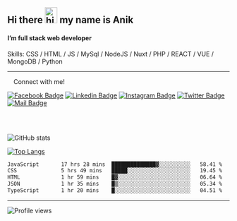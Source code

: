 ## Hi there <img src="https://user-images.githubusercontent.com/1303154/88677602-1635ba80-d120-11ea-84d8-d263ba5fc3c0.gif" width="28px" height="36" alt="hi"> my name is Anik

#### I’m full stack web developer

Skills:  CSS / HTML / JS / MySql / NodeJS / Nuxt / PHP / REACT / VUE / MongoDB / Python


---

&emsp;Connect with me!

<a href="https://www.facebook.com/anik.aritro" target="_blank">![Facebook Badge](https://img.shields.io/badge/Facebook-1877F2?style=for-the-badge&logo=facebook&logoColor=white)</a> [![Linkedin Badge](https://img.shields.io/badge/LinkedIn-0077B5?style=for-the-badge&logo=linkedin&logoColor=white)](https://www.linkedin.com/in/anik-hossain-dev) [![Instagram Badge](https://img.shields.io/badge/Instagram-E4405F?style=for-the-badge&logo=instagram&logoColor=white)](https://www.instagram.com/aritro.anik) [![Twitter Badge](https://img.shields.io/badge/Twitter-1DA1F2?style=for-the-badge&logo=twitter&logoColor=white)](https://twitter.com/AritroAnik) [![Mail Badge](https://img.shields.io/badge/Gmail-D14836?style=for-the-badge&logo=gmail&logoColor=white)](mailto:anik.wdev@gmail.com)

</br>
</br>


![GitHub stats](https://github-readme-stats.vercel.app/api?username=anik-hossain&show_icons=true&theme=monokai)

[![Top Langs](https://github-readme-stats.vercel.app/api/top-langs/?username=anik-hossain&layout=compact&theme=monokai)](https://github.com/anik-hossain)

<!--START_SECTION:waka-->

```txt
JavaScript       17 hrs 28 mins  ██████████████▓░░░░░░░░░░   58.41 %
CSS              5 hrs 49 mins   █████░░░░░░░░░░░░░░░░░░░░   19.45 %
HTML             1 hr 59 mins    █▓░░░░░░░░░░░░░░░░░░░░░░░   06.64 %
JSON             1 hr 35 mins    █▒░░░░░░░░░░░░░░░░░░░░░░░   05.34 %
TypeScript       1 hr 20 mins    █░░░░░░░░░░░░░░░░░░░░░░░░   04.51 %
```

<!--END_SECTION:waka-->
---

![Profile views](https://gpvc.arturio.dev/anik-hossain)  
